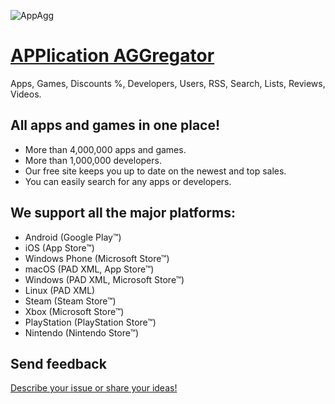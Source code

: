 ![AppAgg](https://appagg.com/apple-touch-icon.png)

# <a href="https://appagg.com">APPlication AGGregator</a>
Apps, Games, Discounts %, Developers, Users, RSS, Search, Lists, Reviews, Videos. 

## All apps and games in one place!
* More than 4,000,000 apps and games. 
* More than 1,000,000 developers.
* Our free site keeps you up to date on the newest and top sales.
* You can easily search for any apps or developers.

## We support all the major platforms:
* Android (Google Play™)
* iOS (App Store™)
* Windows Phone (Microsoft Store™)
* macOS (PAD XML, App Store™)
* Windows (PAD XML, Microsoft Store™)
* Linux (PAD XML)
* Steam (Steam Store™)
* Xbox (Microsoft Store™)
* PlayStation (PlayStation Store™)
* Nintendo (Nintendo Store™)

## Send feedback
<a href="https://appagg.com/feedback/">Describe your issue or share your ideas!</a>
